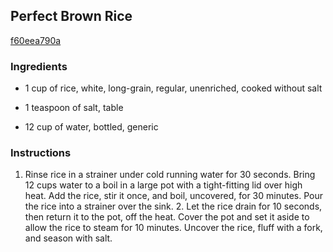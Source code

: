 ## Perfect Brown Rice

[f60eea790a](http://www.food.com/recipe/perfect-brown-rice-417580)

### Ingredients

 - 1 cup of rice, white, long-grain, regular, unenriched, cooked without salt

 - 1 teaspoon of salt, table

 - 12 cup of water, bottled, generic

### Instructions

1. Rinse rice in a strainer under cold running water for 30 seconds. Bring 12 cups water to a boil in a large pot with a tight-fitting lid over high heat. Add the rice, stir it once, and boil, uncovered, for 30 minutes. Pour the rice into a strainer over the sink. 2. Let the rice drain for 10 seconds, then return it to the pot, off the heat. Cover the pot and set it aside to allow the rice to steam for 10 minutes. Uncover the rice, fluff with a fork, and season with salt.